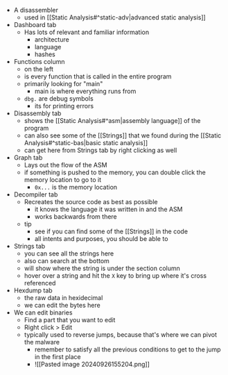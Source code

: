 - A disassembler
	- used in [[Static Analysis#^static-adv|advanced static analysis]]
- Dashboard tab
	- Has lots of relevant and familiar information
		- architecture
		- language
		- hashes
- Functions column
	- on the left
	- is every function that is called in the entire program
	- primarily looking for "main"
		- main is where everything runs from
	- `dbg.` are debug symbols
		- its for printing errors
- Disassembly tab
	- shows the [[Static Analysis#^asm|assembly language]] of the program
	- can also see some of the [[Strings]] that we found during the [[Static Analysis#^static-bas|basic static analysis]]
	- can get here from Strings tab by right clicking as well
- Graph tab
	- Lays out the flow of the ASM
	- if something is pushed to the memory, you can double click the memory location to go to it
		- `0x...` is the memory location
- Decompiler tab
	- Recreates the source code as best as possible
		- it knows the language it was written in and the ASM
		- works backwards from there
	- tip
		- see if you can find some of the [[Strings]] in the code
		- all intents and purposes, you should be able to
- Strings tab
	- you can see all the strings here
	- also can search at the bottom
	- will show where the string is under the section column
	- hover over a string and hit the `X` key to bring up where it's cross referenced
- Hexdump tab
	- the raw data in hexidecimal
	- we can edit the bytes here
- We can edit binaries
	- Find a part that you want to edit
	- Right click > Edit
	- typically used to reverse jumps, because that's where we can pivot the malware
		- remember to satisfy all the previous conditions to get to the jump in the first place
		- ![[Pasted image 20240926155204.png]]